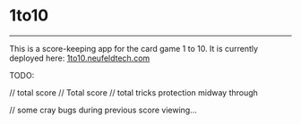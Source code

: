 # 1to10

---

This is a score-keeping app for the card game 1 to 10.
It is currently deployed here: [1to10.neufeldtech.com](https://1to10.neufeldtech.com/)


TODO:

// total score
// Total score
// total tricks protection midway through

// some cray bugs during previous score viewing...